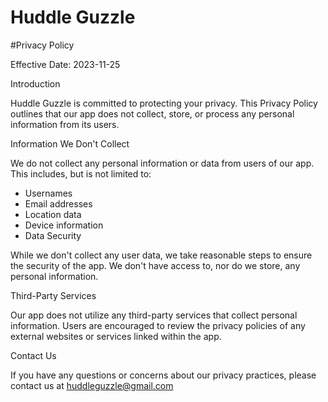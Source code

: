 # Huddle Guzzle
 
#Privacy Policy

Effective Date: 2023-11-25

Introduction

Huddle Guzzle is committed to protecting your privacy. This Privacy Policy outlines that our app does not collect, store, or process any personal information from its users.

Information We Don't Collect

We do not collect any personal information or data from users of our app. This includes, but is not limited to:

- Usernames
- Email addresses
- Location data
- Device information
- Data Security

While we don't collect any user data, we take reasonable steps to ensure the security of the app. We don't have access to, nor do we store, any personal information.

Third-Party Services

Our app does not utilize any third-party services that collect personal information. Users are encouraged to review the privacy policies of any external websites or services linked within the app.

Contact Us

If you have any questions or concerns about our privacy practices, please contact us at huddleguzzle@gmail.com
